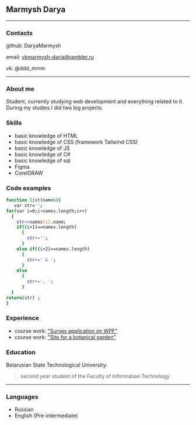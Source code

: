 ## Marmysh Darya
--------
### Contacts

github: DaryaMarmysh 

email: vkmarmysh-darja@rambler.ru

vk: @ddd_mmm

---
### About me
Student, currently studying web development and everything related to it. During my studies I did two big projects. 
### Skills
* basic knowledge of HTML
* basic knowledge of CSS (framework Tailwind CSS)
* basic knowledge of JS
* basic knowledge of C#
* basic knowledge of sql
* Figma
* CorelDRAW
### Code examples
```sh
function list(names){
   var str='';
for(var i=0;i<names.length;i++)
  {
    str+=names[i].name;
    if((i+1)==names.length)
      {
        str+='';
      }
    else if((i+2)==names.length)
      {
        str+=' & ';
      }
    else
      {
        str+=', ';
      }
  }
return(str) ;
}
```
### Experience
* course work: ["Survey application on WPF"](https://github.com/DaryaMarmysh/WPF_project)
* course work: ["Site for a botanical garden"](https://github.com/DaryaMarmysh/botanic_garden_website)
### Education
Belarusian State Technological University:

>second year student of the Faculty of Information Technology
---
### Languages
* Russian
* English (Pre-intermediate)


